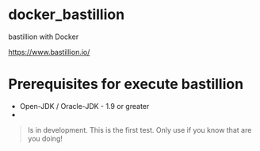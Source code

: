 # docker_bastillion
bastillion with Docker


https://www.bastillion.io/

# Prerequisites for execute bastillion
- Open-JDK / Oracle-JDK - 1.9 or greater
- 

> Is in development.
> This is the first test. Only use if you know that are you doing!

